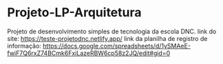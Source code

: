 # Projeto-LP-Arquitetura
Projeto de desenvolvimento simples de tecnologia da escola DNC.
link do site: https://teste-projetodnc.netlify.app/
link da planilha de registro de informação: https://docs.google.com/spreadsheets/d/1ySMAeE-fwiF7Q6rxZ74BCmk6FxiLazeRBW6cp58z2JQ/edit#gid=0
